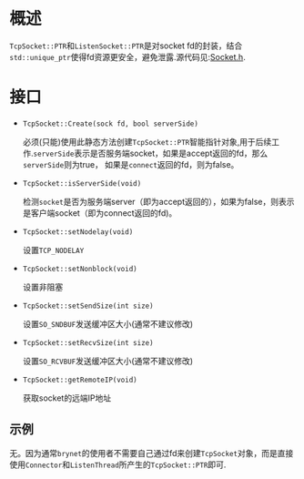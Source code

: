 # 概述
`TcpSocket::PTR`和`ListenSocket::PTR`是对socket fd的封装，结合`std::unique_ptr`使得fd资源更安全，避免泄露.源代码见:[Socket.h](https://github.com/IronsDu/brynet/blob/master/src/brynet/net/Socket.h).

# 接口

- `TcpSocket::Create(sock fd, bool serverSide)`
    

    必须(只能)使用此静态方法创建`TcpSocket::PTR`智能指针对象,用于后续工作.`serverSide`表示是否服务端socket，如果是accept返回的fd，那么`serverSide`则为true，
    如果是`connect`返回的fd，则为false。

- `TcpSocket::isServerSide(void)`
    
    检测`socket`是否为服务端server（即为accept返回的），如果为false，则表示是客户端socket（即为connect返回的fd)。

- `TcpSocket::setNodelay(void)`

    设置`TCP_NODELAY`

- `TcpSocket::setNonblock(void)`

    设置非阻塞

- `TcpSocket::setSendSize(int size)`

    设置`SO_SNDBUF`发送缓冲区大小(通常不建议修改)

- `TcpSocket::setRecvSize(int size)`

    设置`SO_RCVBUF`发送缓冲区大小(通常不建议修改)

- `TcpSocket::getRemoteIP(void)`

    获取socket的远端IP地址


## 示例
无。因为通常`brynet`的使用者不需要自己通过fd来创建`TcpSocket`对象，而是直接使用`Connector`和`ListenThread`所产生的`TcpSocket::PTR`即可.
